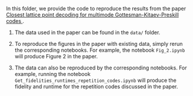 In this folder, we provide the code to reproduce the results from the paper [Closest lattice point decoding for multimode Gottesman-Kitaev-Preskill codes
](https://arxiv.org/abs/2303.04702). 

1. The data used in the paper can be found in the `data/` folder.

2. To reproduce the figures in the paper with existing data, simply rerun the corresponding notebooks. For example, the notebook `Fig_2.ipynb` will produce Figure 2 in the paper.

3. The data can also be reproduced by the corresponding notebooks. For example, running the notebook `Get_fidelities_runtimes_repetition_codes.ipynb` will produce the fidelity and runtime for the repetition codes discussed in the paper. 

